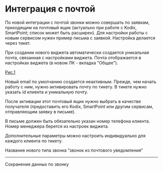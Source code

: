 
# Интеграция с почтой

 
По новой интеграции с почтой звонки можно совершать по заявкам, приходящим на почтовый ящик (актуально при работе с Kodix, SmartPoint; список может быть расширен). Для настройки работы с новым сервисом нужен пример письма с заявкой. Настройка делается через тикет.

При создании нового виджета автоматически создается уникальная почта, связанная с настройками виджета.
Почта отображается в настройках виджета 
(в новом ЛК - вкладка "Общее").

[Рис.1](images/email_1)

Новый email по умолчанию создается неактивным. Прежде, чем начать работу с ним, нужно активировать почту по тикету. В тикете нужно указать id клиента и уникальную почту.

После активации этот почтовый ящик нужно выбрать в качестве получателя (предоставить его Kodix, SmartPoint или другим сервисам, отправляющим заявку в письме).

В письме должен быть обязательно указан номер телефона клиента. Номер менеджера берется из настроек виджета.

Дополнительные параметры можно настроить индивидуально для каждого клиента по тикету.

Название нового типа звонка “звонок из почтового уведомления”

____
Сохранение данных по звонку
